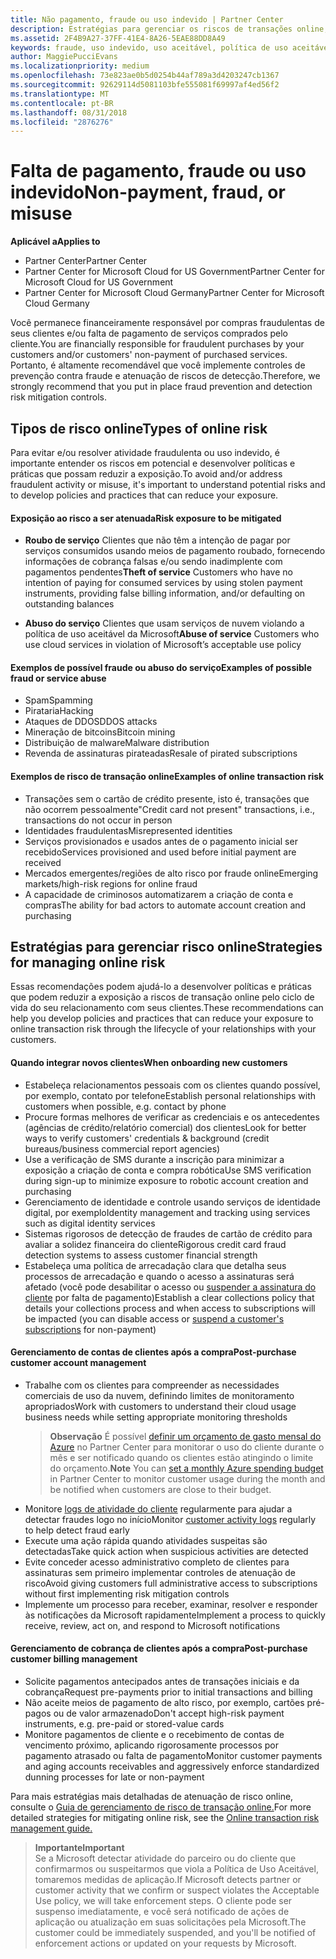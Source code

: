 ```yaml
---
title: Não pagamento, fraude ou uso indevido | Partner Center
description: Estratégias para gerenciar os riscos de transações online, incluindo falta de pagamento de bens e serviços e atividade fraudulenta ou uso indevido do cliente.
ms.assetid: 2F4B9A27-37FF-41E4-8A26-5EAE88DD8A49
keywords: fraude, uso indevido, uso aceitável, política de uso aceitável, falta de pagamento, cliente não paga a conta, risco online, roubo de serviço, abuso do serviço, suspender uma assinatura,
author: MaggiePucciEvans
ms.localizationpriority: medium
ms.openlocfilehash: 73e823ae0b5d0254b44af789a3d4203247cb1367
ms.sourcegitcommit: 92629114d5081103bfe555081f69997af4ed56f2
ms.translationtype: MT
ms.contentlocale: pt-BR
ms.lasthandoff: 08/31/2018
ms.locfileid: "2876276"
---
```

# <a name="non-payment-fraud-or-misuse"></a><span data-ttu-id="daa33-104">Falta de pagamento, fraude ou uso indevido</span><span class="sxs-lookup"><span data-stu-id="daa33-104">Non-payment, fraud, or misuse</span></span>

**<span data-ttu-id="daa33-105">Aplicável a</span><span class="sxs-lookup"><span data-stu-id="daa33-105">Applies to</span></span>**

-  <span data-ttu-id="daa33-106">Partner Center</span><span class="sxs-lookup"><span data-stu-id="daa33-106">Partner Center</span></span>
-  <span data-ttu-id="daa33-107">Partner Center for Microsoft Cloud for US Government</span><span class="sxs-lookup"><span data-stu-id="daa33-107">Partner Center for Microsoft Cloud for US Government</span></span>
-  <span data-ttu-id="daa33-108">Partner Center for Microsoft Cloud Germany</span><span class="sxs-lookup"><span data-stu-id="daa33-108">Partner Center for Microsoft Cloud Germany</span></span>

<span data-ttu-id="daa33-109">Você permanece financeiramente responsável por compras fraudulentas de seus clientes e/ou falta de pagamento de serviços comprados pelo cliente.</span><span class="sxs-lookup"><span data-stu-id="daa33-109">You are financially responsible for fraudulent purchases by your customers and/or customers' non-payment of purchased services.</span></span> <span data-ttu-id="daa33-110">Portanto, é altamente recomendável que você implemente controles de prevenção contra fraude e atenuação de riscos de detecção.</span><span class="sxs-lookup"><span data-stu-id="daa33-110">Therefore, we strongly recommend that you put in place fraud prevention and detection risk mitigation controls.</span></span>

## <a name="types-of-online-risk"></a><span data-ttu-id="daa33-111">Tipos de risco online</span><span class="sxs-lookup"><span data-stu-id="daa33-111">Types of online risk</span></span>

<span data-ttu-id="daa33-112">Para evitar e/ou resolver atividade fraudulenta ou uso indevido, é importante entender os riscos em potencial e desenvolver políticas e práticas que possam reduzir a exposição.</span><span class="sxs-lookup"><span data-stu-id="daa33-112">To avoid and/or address fraudulent activity or misuse, it's important to understand potential risks and to develop policies and practices that can reduce your exposure.</span></span>

#### <a name="risk-exposure-to-be-mitigated"></a><span data-ttu-id="daa33-113">Exposição ao risco a ser atenuada</span><span class="sxs-lookup"><span data-stu-id="daa33-113">Risk exposure to be mitigated</span></span>

- <span data-ttu-id="daa33-114">**Roubo de serviço** Clientes que não têm a intenção de pagar por serviços consumidos usando meios de pagamento roubado, fornecendo informações de cobrança falsas e/ou sendo inadimplente com pagamentos pendentes</span><span class="sxs-lookup"><span data-stu-id="daa33-114">**Theft of service** Customers who have no intention of paying for consumed services by using stolen payment instruments, providing false billing information, and/or defaulting on outstanding balances</span></span>

- <span data-ttu-id="daa33-115">**Abuso do serviço** Clientes que usam serviços de nuvem violando a política de uso aceitável da Microsoft</span><span class="sxs-lookup"><span data-stu-id="daa33-115">**Abuse of service** Customers who use cloud services in violation of Microsoft’s acceptable use policy</span></span>

#### <a name="examples-of-possible-fraud-or-service-abuse"></a><span data-ttu-id="daa33-116">Exemplos de possível fraude ou abuso do serviço</span><span class="sxs-lookup"><span data-stu-id="daa33-116">Examples of possible fraud or service abuse</span></span>
- <span data-ttu-id="daa33-117">Spam</span><span class="sxs-lookup"><span data-stu-id="daa33-117">Spamming</span></span>
- <span data-ttu-id="daa33-118">Pirataria</span><span class="sxs-lookup"><span data-stu-id="daa33-118">Hacking</span></span>
- <span data-ttu-id="daa33-119">Ataques de DDOS</span><span class="sxs-lookup"><span data-stu-id="daa33-119">DDOS attacks</span></span>
- <span data-ttu-id="daa33-120">Mineração de bitcoins</span><span class="sxs-lookup"><span data-stu-id="daa33-120">Bitcoin mining</span></span>
- <span data-ttu-id="daa33-121">Distribuição de malware</span><span class="sxs-lookup"><span data-stu-id="daa33-121">Malware distribution</span></span>
- <span data-ttu-id="daa33-122">Revenda de assinaturas pirateadas</span><span class="sxs-lookup"><span data-stu-id="daa33-122">Resale of pirated subscriptions</span></span> 

#### <a name="examples-of-online-transaction-risk"></a><span data-ttu-id="daa33-123">Exemplos de risco de transação online</span><span class="sxs-lookup"><span data-stu-id="daa33-123">Examples of online transaction risk</span></span>
- <span data-ttu-id="daa33-124">Transações sem o cartão de crédito presente, isto é, transações que não ocorrem pessoalmente</span><span class="sxs-lookup"><span data-stu-id="daa33-124">"Credit card not present" transactions, i.e., transactions do not occur in person</span></span>
- <span data-ttu-id="daa33-125">Identidades fraudulentas</span><span class="sxs-lookup"><span data-stu-id="daa33-125">Misrepresented identities</span></span>
- <span data-ttu-id="daa33-126">Serviços provisionados e usados antes de o pagamento inicial ser recebido</span><span class="sxs-lookup"><span data-stu-id="daa33-126">Services provisioned and used before initial payment are received</span></span>
- <span data-ttu-id="daa33-127">Mercados emergentes/regiões de alto risco por fraude online</span><span class="sxs-lookup"><span data-stu-id="daa33-127">Emerging markets/high-risk regions for online fraud</span></span>
- <span data-ttu-id="daa33-128">A capacidade de criminosos automatizarem a criação de conta e compras</span><span class="sxs-lookup"><span data-stu-id="daa33-128">The ability for bad actors to automate account creation and purchasing</span></span>

## <a name="strategies-for-managing-online-risk"></a><span data-ttu-id="daa33-129">Estratégias para gerenciar risco online</span><span class="sxs-lookup"><span data-stu-id="daa33-129">Strategies for managing online risk</span></span>

<span data-ttu-id="daa33-130">Essas recomendações podem ajudá-lo a desenvolver políticas e práticas que podem reduzir a exposição a riscos de transação online pelo ciclo de vida do seu relacionamento com seus clientes.</span><span class="sxs-lookup"><span data-stu-id="daa33-130">These recommendations can help you develop policies and practices that can reduce your exposure to online transaction risk through the lifecycle of your relationships with your customers.</span></span>  

#### <a name="when-onboarding-new-customers"></a><span data-ttu-id="daa33-131">Quando integrar novos clientes</span><span class="sxs-lookup"><span data-stu-id="daa33-131">When onboarding new customers</span></span>
- <span data-ttu-id="daa33-132">Estabeleça relacionamentos pessoais com os clientes quando possível, por exemplo, contato por telefone</span><span class="sxs-lookup"><span data-stu-id="daa33-132">Establish personal relationships with customers when possible, e.g. contact by phone</span></span>
- <span data-ttu-id="daa33-133">Procure formas melhores de verificar as credenciais e os antecedentes (agências de crédito/relatório comercial) dos clientes</span><span class="sxs-lookup"><span data-stu-id="daa33-133">Look for better ways to verify customers' credentials & background (credit bureaus/business commercial report agencies)</span></span> 
- <span data-ttu-id="daa33-134">Use a verificação de SMS durante a inscrição para minimizar a exposição a criação de conta e compra robótica</span><span class="sxs-lookup"><span data-stu-id="daa33-134">Use SMS verification during sign-up to minimize exposure to robotic account creation and purchasing</span></span>
- <span data-ttu-id="daa33-135">Gerenciamento de identidade e controle usando serviços de identidade digital, por exemplo</span><span class="sxs-lookup"><span data-stu-id="daa33-135">Identity management and tracking using services such as digital identity services</span></span>
- <span data-ttu-id="daa33-136">Sistemas rigorosos de detecção de fraudes de cartão de crédito para avaliar a solidez financeira do cliente</span><span class="sxs-lookup"><span data-stu-id="daa33-136">Rigorous credit card fraud detection systems to assess customer financial strength</span></span>
- <span data-ttu-id="daa33-137">Estabeleça uma política de arrecadação clara que detalha seus processos de arrecadação e quando o acesso a assinaturas será afetado (você pode desabilitar o acesso ou [suspender a assinatura do cliente](suspend-a-subscription.md) por falta de pagamento)</span><span class="sxs-lookup"><span data-stu-id="daa33-137">Establish a clear collections policy that details your collections process and when access to subscriptions will be impacted (you can disable access or [suspend a customer's subscriptions](suspend-a-subscription.md) for non-payment)</span></span>

#### <a name="post-purchase-customer-account-management"></a><span data-ttu-id="daa33-138">Gerenciamento de contas de clientes após a compra</span><span class="sxs-lookup"><span data-stu-id="daa33-138">Post-purchase customer account management</span></span>
- <span data-ttu-id="daa33-139">Trabalhe com os clientes para compreender as necessidades comerciais de uso da nuvem, definindo limites de monitoramento apropriados</span><span class="sxs-lookup"><span data-stu-id="daa33-139">Work with customers to understand their cloud usage business needs while setting appropriate monitoring thresholds</span></span>
    ><span data-ttu-id="daa33-140">**Observação** É possível [definir um orçamento de gasto mensal do Azure](set-an-azure-spending-budget-for-your-customers.md) no Partner Center para monitorar o uso do cliente durante o mês e ser notificado quando os clientes estão atingindo o limite do orçamento.</span><span class="sxs-lookup"><span data-stu-id="daa33-140">**Note** You can [set a monthly Azure spending budget](set-an-azure-spending-budget-for-your-customers.md) in Partner Center to monitor customer usage during the month and be notified when customers are close to their budget.</span></span>
- <span data-ttu-id="daa33-141">Monitore [logs de atividade do cliente](activity-logs.md) regularmente para ajudar a detectar fraudes logo no início</span><span class="sxs-lookup"><span data-stu-id="daa33-141">Monitor [customer activity logs](activity-logs.md) regularly to help detect fraud early</span></span>
- <span data-ttu-id="daa33-142">Execute uma ação rápida quando atividades suspeitas são detectadas</span><span class="sxs-lookup"><span data-stu-id="daa33-142">Take quick action when suspicious activities are detected</span></span>
- <span data-ttu-id="daa33-143">Evite conceder acesso administrativo completo de clientes para assinaturas sem primeiro implementar controles de atenuação de risco</span><span class="sxs-lookup"><span data-stu-id="daa33-143">Avoid giving customers full administrative access to subscriptions without first implementing risk mitigation controls</span></span>
- <span data-ttu-id="daa33-144">Implemente um processo para receber, examinar, resolver e responder às notificações da Microsoft rapidamente</span><span class="sxs-lookup"><span data-stu-id="daa33-144">Implement a process to quickly receive, review, act on, and respond to Microsoft notifications</span></span>

#### <a name="post-purchase-customer-billing-management"></a><span data-ttu-id="daa33-145">Gerenciamento de cobrança de clientes após a compra</span><span class="sxs-lookup"><span data-stu-id="daa33-145">Post-purchase customer billing management</span></span>
- <span data-ttu-id="daa33-146">Solicite pagamentos antecipados antes de transações iniciais e da cobrança</span><span class="sxs-lookup"><span data-stu-id="daa33-146">Request pre-payments prior to initial transactions and billing</span></span> 
- <span data-ttu-id="daa33-147">Não aceite meios de pagamento de alto risco, por exemplo, cartões pré-pagos ou de valor armazenado</span><span class="sxs-lookup"><span data-stu-id="daa33-147">Don't accept high-risk payment instruments, e.g. pre-paid or stored-value cards</span></span>
- <span data-ttu-id="daa33-148">Monitore pagamentos de cliente e o recebimento de contas de vencimento próximo, aplicando rigorosamente processos por pagamento atrasado ou falta de pagamento</span><span class="sxs-lookup"><span data-stu-id="daa33-148">Monitor customer payments and aging accounts receivables and aggressively enforce standardized dunning processes for late or non-payment</span></span>

<span data-ttu-id="daa33-149">Para mais estratégias mais detalhadas de atenuação de risco online, consulte o [Guia de gerenciamento de risco de transação online.](https://assets.windowsphone.com/7d885238-e13b-4f10-a682-3d5adacd2859/CSP-PartnerRiskGuide-APSFinal_InvariantCulture_Default.zip)</span><span class="sxs-lookup"><span data-stu-id="daa33-149">For more detailed strategies for mitigating online risk, see the [Online transaction risk management guide.](https://assets.windowsphone.com/7d885238-e13b-4f10-a682-3d5adacd2859/CSP-PartnerRiskGuide-APSFinal_InvariantCulture_Default.zip)</span></span>

>**<span data-ttu-id="daa33-150">Importante</span><span class="sxs-lookup"><span data-stu-id="daa33-150">Important</span></span>**<br>
<span data-ttu-id="daa33-151">Se a Microsoft detectar atividade do parceiro ou do cliente que confirmarmos ou suspeitarmos que viola a Política de Uso Aceitável, tomaremos medidas de aplicação.</span><span class="sxs-lookup"><span data-stu-id="daa33-151">If Microsoft detects partner or customer activity that we confirm or suspect violates the Acceptable Use policy, we will take enforcement steps.</span></span> <span data-ttu-id="daa33-152">O cliente pode ser suspenso imediatamente, e você será notificado de ações de aplicação ou atualização em suas solicitações pela Microsoft.</span><span class="sxs-lookup"><span data-stu-id="daa33-152">The customer could be immediately suspended, and you'll be notified of enforcement actions or updated on your requests by Microsoft.</span></span>

 

 



